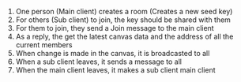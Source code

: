 1. One person (Main client) creates a room (Creates a new seed key)
2. For others (Sub client) to join, the key should be shared with them
3. For them to join, they send a Join message to the main client
4. As a reply, the get the latest canvas data and the address of all the current members
5. When change is made in the canvas, it is broadcasted to all
6. When a sub client leaves, it sends a message to all
7. When the main client leaves, it makes a sub client main client
